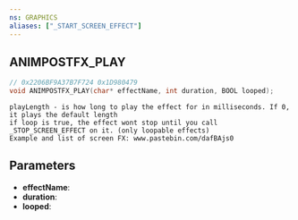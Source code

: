 ```yaml
---
ns: GRAPHICS
aliases: ["_START_SCREEN_EFFECT"]
---
```

## ANIMPOSTFX_PLAY

```c
// 0x2206BF9A37B7F724 0x1D980479
void ANIMPOSTFX_PLAY(char* effectName, int duration, BOOL looped);
```

```
playLength - is how long to play the effect for in milliseconds. If 0, it plays the default length  
if loop is true, the effect wont stop until you call _STOP_SCREEN_EFFECT on it. (only loopable effects)  
Example and list of screen FX: www.pastebin.com/dafBAjs0  
```

## Parameters
* **effectName**:
* **duration**:
* **looped**:

